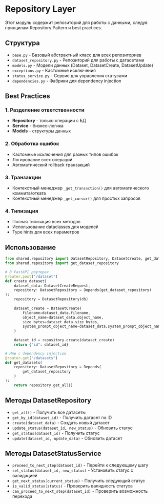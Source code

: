 # Repository Layer

Этот модуль содержит репозиторий для работы с данными, следуя принципам Repository Pattern и best practices.

## Структура

- `base.py` - Базовый абстрактный класс для всех репозиториев
- `dataset_repository.py` - Репозиторий для работы с датасетами
- `models.py` - Модели данных (Dataset, DatasetCreate, DatasetUpdate)
- `exceptions.py` - Кастомные исключения
- `status_service.py` - Сервис для управления статусами
- `dependencies.py` - Фабрики для dependency injection

## Best Practices

### 1. Разделение ответственности
- **Repository** - только операции с БД
- **Service** - бизнес-логика
- **Models** - структуры данных

### 2. Обработка ошибок
- Кастомные исключения для разных типов ошибок
- Логирование всех операций
- Автоматический rollback транзакций

### 3. Транзакции
- Контекстный менеджер `_get_transaction()` для автоматического коммита/отката
- Контекстный менеджер `_get_cursor()` для простых запросов

### 4. Типизация
- Полная типизация всех методов
- Использование dataclasses для моделей
- Type hints для всех параметров

## Использование

```python
from shared.repository import DatasetRepository, DatasetCreate, get_dataset_repository
from shared.repository import get_dataset_repository

# В FastAPI роутерах
@router.post("/dataset")
def create_dataset(
    dataset_data: DatasetCreateRequest,
    repository: DatasetRepository = Depends(get_dataset_repository)
):
    repository = DatasetRepository(db)
    
    dataset_create = DatasetCreate(
        filename=dataset_data.filename,
        object_name=dataset_data.object_name,
        size_bytes=dataset_data.size_bytes,
        system_prompt_object_name=dataset_data.system_prompt_object_name
    )
    
    dataset_id = repository.create(dataset_create)
    return {"id": dataset_id}

# Или с dependency injection
@router.get("/datasets")
def get_datasets(
    repository: DatasetRepository = Depends(
        get_dataset_repository
    )
):
    return repository.get_all()
```

## Методы DatasetRepository

- `get_all()` - Получить все датасеты
- `get_by_id(dataset_id)` - Получить датасет по ID
- `create(dataset_data)` - Создать новый датасет
- `update_status(dataset_id, new_status)` - Обновить статус
- `get_status(dataset_id)` - Получить статус
- `update(dataset_id, update_data)` - Обновить датасет

## Методы DatasetStatusService

- `proceed_to_next_step(dataset_id)` - Перейти к следующему шагу
- `set_status(dataset_id, new_status)` - Установить статус с валидацией
- `get_next_status(current_status)` - Получить следующий статус
- `is_valid_status(status)` - Проверить валидность статуса
- `can_proceed_to_next_step(dataset_id)` - Проверить возможность перехода 